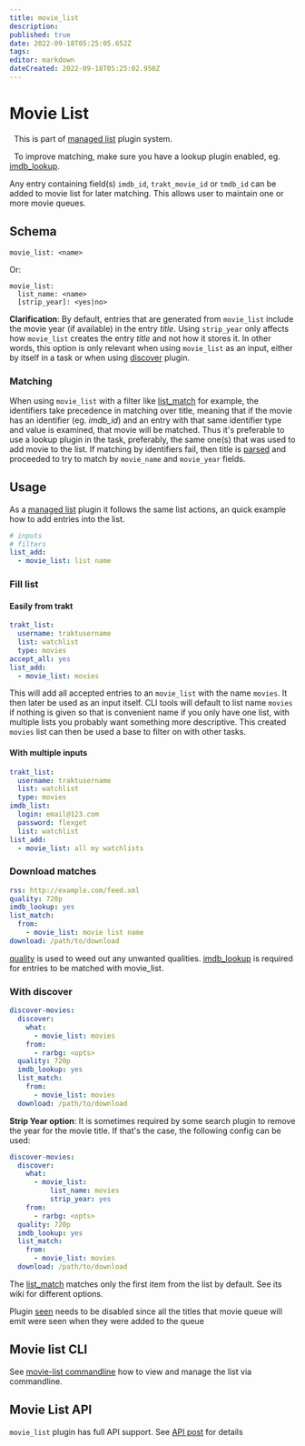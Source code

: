 ```yaml
---
title: movie_list
description: 
published: true
date: 2022-09-18T05:25:05.652Z
tags: 
editor: markdown
dateCreated: 2022-09-18T05:25:02.950Z
---
```


# Movie List
<div class="alert alert-success" role="info">
  
  <span class="glyphicon glyphicon glyphicon-cog"></span>
  &nbsp; This is part of [managed list](/Plugins/List) plugin system.
</div>

<div class="alert alert-info" role="info">
  
  <span class="glyphicon glyphicon glyphicon-info-sign"></span>
  &nbsp; To improve matching, make sure you have a lookup plugin enabled, eg. [imdb_lookup](/Plugins/imdb_lookup).
</div>

Any entry containing field(s) `imdb_id`, `trakt_movie_id` or `tmdb_id` can be added to movie list for later matching. This allows user to maintain one or more movie queues.

## Schema

```text
movie_list: <name>
```

Or:

```text
movie_list: 
  list_name: <name>
  [strip_year]: <yes|no>
```

**Clarification**: By default, entries that are generated from `movie_list` include the movie year (if available) in the entry _title_. Using `strip_year` only affects how `movie_list` creates the entry _title_ and not how it stores it. In other words, this option is only relevant when using `movie_list` as an input, either by itself in a task or when using [discover](/Plugins/discover) plugin.

### Matching
When using `movie_list` with a filter like [list_match](/Plugins/List/list_match) for example, the identifiers take precedence in matching over title, meaning that if the movie has an identifier (eg. _imdb_id_) and an entry with that same identifier type and value is examined, that movie will be matched. Thus it's preferable to use a lookup plugin in the task, preferably, the same one(s) that was used to add movie to the list.
If matching by identifiers fail, then title is [parsed](/Plugins/parsing) and proceeded to try to match by `movie_name` and `movie_year` fields.

## Usage
As a [managed list](/Plugins/List) plugin it follows the same list actions, an quick example how to add entries into the list.

```yaml
# inputs
# filters
list_add: 
  - movie_list: list name
```

### Fill list

#### Easily from trakt
```yaml
trakt_list:
  username: traktusername
  list: watchlist
  type: movies 
accept_all: yes
list_add:
  - movie_list: movies
```

This will add all accepted entries to an `movie_list` with the name `movies`. It then later be used as an input itself. CLI tools will default to list name `movies` if nothing is given so that is convenient name if you only have one list, with multiple lists you probably want something more descriptive. This created `movies` list can then be used a base to filter on with other tasks. 

#### With multiple inputs

```yaml
trakt_list:
  username: traktusername
  list: watchlist
  type: movies 
imdb_list:
  login: email@123.com
  password: flexget
  list: watchlist
list_add:
  - movie_list: all my watchlists
```

### Download matches

```yaml
rss: http://example.com/feed.xml
quality: 720p
imdb_lookup: yes
list_match:
  from:
    - movie_list: movie list name
download: /path/to/download
```

[quality](/Plugins/quality) is used to weed out any unwanted qualities. [imdb_lookup](/Plugins/imdb_lookup) is required for entries to be matched with movie_list.

### With discover
```yaml
discover-movies:
  discover:
    what:
      - movie_list: movies
    from:
      - rarbg: <opts>
  quality: 720p
  imdb_lookup: yes
  list_match:
    from:
      - movie_list: movies
  download: /path/to/download
```

**Strip Year option**: It is sometimes required by some search plugin to remove the year for the movie title. If that's the case, the following config can be used:

```yaml
discover-movies:
  discover:
    what:
      - movie_list: 
          list_name: movies
          strip_year: yes
    from:
      - rarbg: <opts>
  quality: 720p
  imdb_lookup: yes
  list_match:
    from:
      - movie_list: movies
  download: /path/to/download
```

The [list_match](/Plugins/List/list_match) matches only the first item from the list by default. See its wiki for different options.

Plugin [seen](/Plugins/seen) needs to be disabled since all the titles that movie queue will emit were seen when they were added to the queue

## Movie list CLI

See [movie-list commandline](/CLI/movie-list) how to view and manage the list via commandline.


## Movie List API
`movie_list` plugin has full API support. See [API post](http://discuss.flexget.com/t/flexget-rest-api/) for details